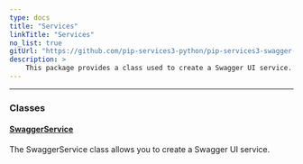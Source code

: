 ```yaml
---
type: docs
title: "Services"
linkTitle: "Services"
no_list: true
gitUrl: "https://github.com/pip-services3-python/pip-services3-swagger-python"
description: >
    This package provides a class used to create a Swagger UI service.
---
```

---

<div class="module-body"> 


### Classes

#### [SwaggerService](swagger_service)
The SwaggerService class allows you to create a Swagger UI service.


</div>
